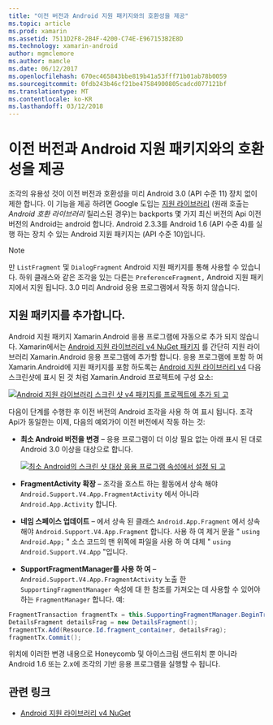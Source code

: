 ```yaml
---
title: "이전 버전과 Android 지원 패키지와의 호환성을 제공"
ms.topic: article
ms.prod: xamarin
ms.assetid: 7511D2F8-2B4F-4200-C74E-E967153B2E8D
ms.technology: xamarin-android
author: mgmclemore
ms.author: mamcle
ms.date: 06/12/2017
ms.openlocfilehash: 670ec465843bbe819b41a53fff71b01ab78b0059
ms.sourcegitcommit: 0fdb243b46cf21be47584900805cadcd077121bf
ms.translationtype: MT
ms.contentlocale: ko-KR
ms.lasthandoff: 03/12/2018
---
```

# <a name="providing-backwards-compatibility-with-the-android-support-package"></a>이전 버전과 Android 지원 패키지와의 호환성을 제공

조각의 유용성 것이 이전 버전과 호환성을 미리 Android 3.0 (API 수준 11) 장치 없이 제한 합니다. 이 기능을 제공 하려면 Google 도입는 [지원 라이브러리](http://developer.android.com/sdk/compatibility-library.html) (원래 호출는 *Android 호환 라이브러리* 릴리스된 경우)는 backports 몇 가지 최신 버전의 Api 이전 버전의 Android는 android 합니다. Android 2.3.3를 Android 1.6 (API 수준 4)를 실행 하는 장치 수 있는 Android 지원 패키지는 (API 수준 10)입니다.

> [!NOTE]
> 만 `ListFragment` 및 `DialogFragment` Android 지원 패키지를 통해 사용할 수 있습니다. 하위 클래스와 같은 조각을 있는 다른는 `PreferenceFragment,` Android 지원 패키지에서 지원 됩니다. 3.0 미리 Android 응용 프로그램에서 작동 하지 않습니다. 


## <a name="adding-the-support-package"></a>지원 패키지를 추가합니다.

Android 지원 패키지 Xamarin.Android 응용 프로그램에 자동으로 추가 되지 않습니다. Xamarin에서는 [Android 지원 라이브러리 v4 NuGet 패키지](https://www.nuget.org/packages/Xamarin.Android.Support.v4/) 를 간단히 지원 라이브러리 Xamarin.Android 응용 프로그램에 추가할 합니다. 응용 프로그램에 포함 하 여 Xamarin.Android에 지원 패키지를 포함 하도록는 [Android 지원 라이브러리 v4](https://www.nuget.org/packages/Xamarin.Android.Support.v4/) 다음 스크린샷에 표시 된 것 처럼 Xamarin.Android 프로젝트에 구성 요소: 

[![Android 지원 라이브러리 스크린 샷 v4 패키지를 프로젝트에 추가 되 고](providing-backwards-compatibility-images/02.png)](providing-backwards-compatibility-images/02.png#lightbox)

다음이 단계를 수행한 후 이전 버전의 Android 조각을 사용 하 여 표시 됩니다. 조각 Api가 동일한는 이제, 다음의 예외가이 이전 버전에서 작동 하는 것: 

-   **최소 Android 버전을 변경** &ndash; 응용 프로그램이 더 이상 필요 없는 아래 표시 된 대로 Android 3.0 이상을 대상으로 합니다. 

    [![최소 Android의 스크린 샷 대상 응용 프로그램 속성에서 설정 되 고](providing-backwards-compatibility-images/03.png)](providing-backwards-compatibility-images/03.png#lightbox)

-   **FragmentActivity 확장** &ndash; 조각을 호스트 하는 활동에서 상속 해야 `Android.Support.V4.App.FragmentActivity` 에서 아니라 `Android.App.Activity` 합니다. 

-   **네임 스페이스 업데이트** &ndash; 에서 상속 된 클래스 `Android.App.Fragment` 에서 상속 해야 `Android.Support.V4.App.Fragment` 합니다. 사용 하 여 제거 문을 " `using Android.App;` " 소스 코드의 맨 위쪽에 파일을 사용 하 여 대체 " `using Android.Support.V4.App` "입니다. 

-   **SupportFragmentManager를 사용 하 여** &ndash; `Android.Support.V4.App.FragmentActivity` 노출 한 `SupportingFragmentManager` 속성에 대 한 참조를 가져오는 데 사용할 수 있어야 하는 `FragmentManager` 합니다. 예: 

```csharp
FragmentTransaction fragmentTx = this.SupportingFragmentManager.BeginTransaction();
DetailsFragment detailsFrag = new DetailsFragment();
fragmentTx.Add(Resource.Id.fragment_container, detailsFrag);
fragmentTx.Commit();
```

위치에 이러한 변경 내용으로 Honeycomb 및 아이스크림 샌드위치 뿐 아니라 Android 1.6 또는 2.x에 조각의 기반 응용 프로그램을 실행할 수 됩니다. 


## <a name="related-links"></a>관련 링크

- [Android 지원 라이브러리 v4 NuGet](https://www.nuget.org/packages/Xamarin.Android.Support.v4/)
